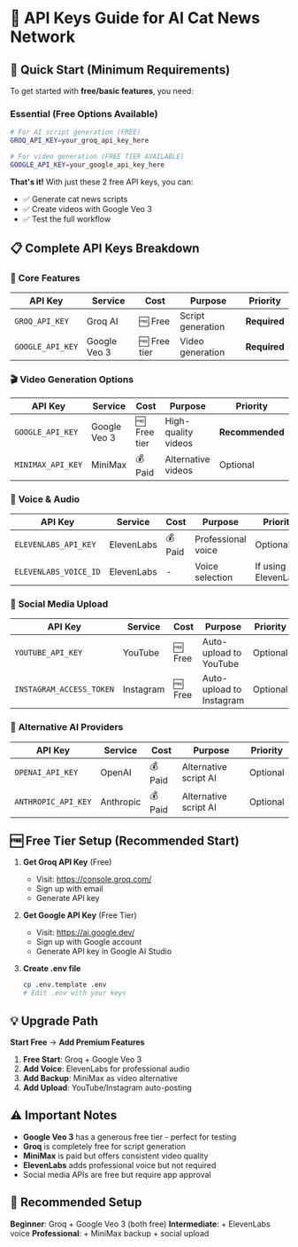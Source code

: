 # 🔑 API Keys Guide for AI Cat News Network

## 🚀 **Quick Start (Minimum Requirements)**

To get started with **free/basic features**, you need:

### Essential (Free Options Available)
```bash
# For AI script generation (FREE)
GROQ_API_KEY=your_groq_api_key_here

# For video generation (FREE TIER AVAILABLE) 
GOOGLE_API_KEY=your_google_api_key_here
```

**That's it!** With just these 2 free API keys, you can:
- ✅ Generate cat news scripts
- ✅ Create videos with Google Veo 3
- ✅ Test the full workflow

## 📋 **Complete API Keys Breakdown**

### 🎯 **Core Features**

| API Key | Service | Cost | Purpose | Priority |
|---------|---------|------|---------|----------|
| `GROQ_API_KEY` | Groq AI | 🆓 Free | Script generation | **Required** |
| `GOOGLE_API_KEY` | Google Veo 3 | 🆓 Free tier | Video generation | **Required** |

### 🎬 **Video Generation Options**

| API Key | Service | Cost | Purpose | Priority |
|---------|---------|------|---------|----------|
| `GOOGLE_API_KEY` | Google Veo 3 | 🆓 Free tier | High-quality videos | **Recommended** |
| `MINIMAX_API_KEY` | MiniMax | 💰 Paid | Alternative videos | Optional |

### 🎤 **Voice & Audio**

| API Key | Service | Cost | Purpose | Priority |
|---------|---------|------|---------|----------|
| `ELEVENLABS_API_KEY` | ElevenLabs | 💰 Paid | Professional voice | Optional |
| `ELEVENLABS_VOICE_ID` | ElevenLabs | - | Voice selection | If using ElevenLabs |

### 📱 **Social Media Upload**

| API Key | Service | Cost | Purpose | Priority |
|---------|---------|------|---------|----------|
| `YOUTUBE_API_KEY` | YouTube | 🆓 Free | Auto-upload to YouTube | Optional |
| `INSTAGRAM_ACCESS_TOKEN` | Instagram | 🆓 Free | Auto-upload to Instagram | Optional |

### 🤖 **Alternative AI Providers**

| API Key | Service | Cost | Purpose | Priority |
|---------|---------|------|---------|----------|
| `OPENAI_API_KEY` | OpenAI | 💰 Paid | Alternative script AI | Optional |
| `ANTHROPIC_API_KEY` | Anthropic | 💰 Paid | Alternative script AI | Optional |

## 🆓 **Free Tier Setup (Recommended Start)**

1. **Get Groq API Key** (Free)
   - Visit: https://console.groq.com/
   - Sign up with email
   - Generate API key

2. **Get Google API Key** (Free Tier)
   - Visit: https://ai.google.dev/
   - Sign up with Google account
   - Generate API key in Google AI Studio

3. **Create .env file**
   ```bash
   cp .env.template .env
   # Edit .env with your keys
   ```

## 💡 **Upgrade Path**

**Start Free** → **Add Premium Features**

1. **Free Start**: Groq + Google Veo 3
2. **Add Voice**: ElevenLabs for professional audio
3. **Add Backup**: MiniMax as video alternative
4. **Add Upload**: YouTube/Instagram auto-posting

## ⚠️ **Important Notes**

- **Google Veo 3** has a generous free tier - perfect for testing
- **Groq** is completely free for script generation
- **MiniMax** is paid but offers consistent video quality
- **ElevenLabs** adds professional voice but not required
- Social media APIs are free but require app approval

## 🎯 **Recommended Setup**

**Beginner**: Groq + Google Veo 3 (both free)
**Intermediate**: + ElevenLabs voice
**Professional**: + MiniMax backup + social upload
